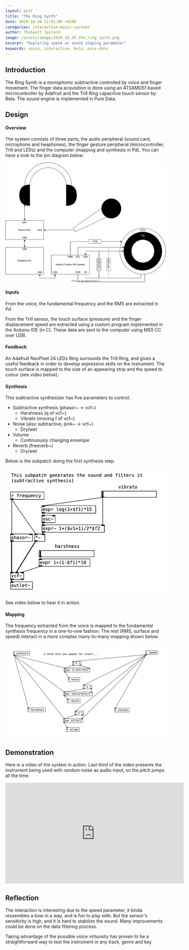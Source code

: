 ```yaml
---
layout: post
title: "The Ring Synth"
date: 2020-10-20 12:01:00 +0200
categories: interactive-music-systems
author: Thibault Jaccard
image: /assets/image/2020_10_20_the_ring_synth.png
excerpt: "Exploring speed as sound shaping parameter"
keywords: voice, interactive, bela, pure-data
---
```


## Introduction

The Ring Synth is a monophonic subtractive controlled by voice and finger movement. The finger data acquisition is done using an ATSAMD51 based microcontroller by Adafruit and the Trill Ring capacitive touch sensor by Bela. The sound engine is implemented in Pure Data.

## Design

#### Overview

The system consists of three parts, the audio peripheral (sound card, microphone and heaphones), the finger gesture peripheral (microcontroller, Trill and LEDs) and the computer (mapping and synthesis in Pd). You can have a look to the pin diagram below.

<p align="center">
  <img src="/assets/image/2020_10_20_trs_pin_diagram.svg" />
</p>

#### Inputs

From the voice, the fundamental frequency and the RMS are extracted in Pd.

From the Trill sensor, the touch surface (pressure) and the finger displacement speed are extracted using a custom program implemented in the Arduino IDE (in C). These data are sent to the computer using MIDI CC over USB.

#### Feedback

An Adafruit NeoPixel 24 LEDs Ring surrounds the Trill Ring, and gives a useful feedback in order to develop expressive skills on the instrument. The touch surface is mapped to the size of an appearing strip and the speed to colour (see video below).

#### Synthesis

This subtractive synthesizer has five parameters to control:

* Subtractive synthesis (phasor~ -> vcf~)
  * Harshness (q of vcf~)
  * Vibrato (moving f of vcf~)
* Noise (also subtractive, pink~ -> vcf~)
  * Dry/wet
* Volume
  * Continuously changing envelope
* Reverb (freeverb~)
  * Dry/wet

Below is the subpatch doing the first synthesis step.

<p align="center">
  <img src="/assets/image/2020_10_20_trs_pd_patch.png" />
</p>

See video below to hear it in action.

#### Mapping

The frequency extracted from the voice is mapped to the fundamental synthesis frequency in a one-to-one fashion. The rest (RMS, surface and speed) interact in a more complex many-to-many mapping shown below.

<p align="center">
  <img src="/assets/image/2020_10_20_trs_mapping.png" />
</p>

## Demonstration

Here is a video of the system in action. Last third of the video presents the instrument being used with random noise as audio input, so the pitch jumps all the time.

<div align="center">
    <iframe width="560" height="315" src="http://www.youtube.com/watch?v=G6x0lBIT2lw/zsYjsgm4Psg" frameborder="0" allowfullscreen>
    </iframe>
</div>

## Reflection

The interaction is interesting due to the speed parameter, it kinda ressembles a bow in a way, and is fun to play with. But the sensor's sensitivity is high, and it is hard to stabilize the sound. Many improvements could be done on the data filtering process.

Taking advantage of the possible voice virtuosity has proven to be a straightforward way to test the instrument in any track, genre and key.
